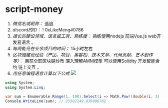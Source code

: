 # script-money

1. *微信名或昵称：* 逃逃
2. *discord的ID：* ! 0xLikeMeng#0786
3. *擅长的建设领域、语言或工具、熟练度：*  熟练使用nodejs 前端Vue.js web开发易语言 。
4. *每周能花在业余项目的时间：* 15小时左右
5. *区块链建设经验（产品、项目、黑客松、技术文章、代码贡献、艺术创作等）：*  目前全职区块链炒币 深入理解AMM模型 可以使用Solidity 开发智能合约 链上交互  。
6. *用任意编程语言计算以下公式*
![](https://latex.codecogs.com/svg.image?\sum_{n=1}^{100}\left&space;(n^{3}-\sqrt[3]{n}&space;\right&space;))

```C#
using System;
using System.Linq;

var sum = Enumerable.Range(1, 100).Select(i => Math.Pow((double)i, 3) - Math.Cbrt(i)).Sum();
Console.WriteLine(sum); // 25502149.836096782
```
